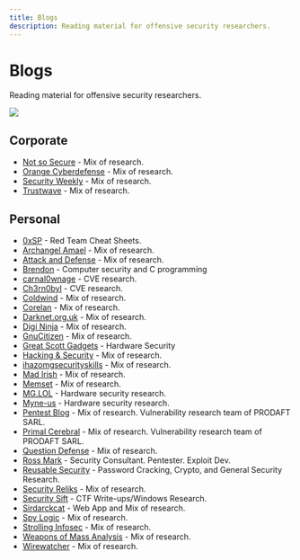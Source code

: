 ```yaml
---
title: Blogs
description: Reading material for offensive security researchers.
---
```


# Blogs

Reading material for offensive security researchers.

![](https://img.shields.io/badge/Tools%20%26%20Resources%20Available-33-757575?style=for-the-badge)

## Corporate 
* [Not so Secure](https://notsosecure.com/blog/) - Mix of research.
* [Orange Cyberdefense](https://sensepost.com/blog/) - Mix of research. 
* [Security Weekly](https://securityweekly.com/blog/) - Mix of research. 
* [Trustwave](https://www.trustwave.com/en-us/resources/blogs/spiderlabs-blog/) - Mix of research. 


## Personal

* [0xSP](https://0xsp.com/) - Red Team Cheat Sheets. 
* [Archangel Amael](http://archangelamael.blogspot.com/) - Mix of research. 
* [Attack and Defense](https://blog.carnal0wnage.com/) - Mix of research. 
* [Brendon](https://tiszka.com/) - Computer security and C programming 
* [carnal0wnage](https://blog.carnal0wnage.com/) - CVE research. 
* [Ch3rn0byl](https://ch3rn0byl.com/) - CVE research. 
* [Coldwind](https://gynvael.coldwind.pl/?blog=1&lang=en) - Mix of research. 
* [Corelan](https://www.corelan.be/) - Mix of research. 
* [Darknet.org.uk](https://www.darknet.org.uk/) - Mix of research. 
* [Digi Ninja](https://digi.ninja/blog.php) - Mix of research. 
* [GnuCitizen](https://www.gnucitizen.org/) - Mix of research. 
* [Great Scott Gadgets](https://greatscottgadgets.com/) - Hardware Security 
* [Hacking & Security](https://hackingandsecurity.blogspot.com/) - Mix of research. 
* [ihazomgsecurityskills](http://ihazomgsecurityskillz.blogspot.com/) - Mix of research. 
* [Mad Irish](https://www.madirish.net/) - Mix of research. 
* [Memset](https://memset.wordpress.com/) - Mix of research. 
* [MG.LOL](https://mg.lol/blog/) - Hardware security research. 
* [Myne-us](http://www.myne-us.com/) - Hardware security research. 
* [Pentest Blog](https://pentest.blog/) - Mix of research. Vulnerability research team of PRODAFT SARL. 
* [Primal Cerebral](https://primalcerebral.com/blog.php) - Mix of research. Vulnerability research team of PRODAFT SARL. 
* [Question Defense](https://www.question-defense.com/) - Mix of research. 
* [Ross Mark](https://rossmarks.uk/blog/) - Security Consultant. Pentester. Exploit Dev. 
* [Reusable Security](https://reusablesec.blogspot.com/) - Password Cracking, Crypto, and General Security Research. 
* [Security Reliks](https://securityreliks.wordpress.com/) - Mix of research. 
* [Security Sift](https://9emin1.github.io/pages/) - CTF Write-ups/Windows Research. 
* [Sirdarckcat](http://sirdarckcat.blogspot.com/) - Web App and Mix of research. 
* [Spy Logic](https://www.spylogic.net/) - Mix of research. 
* [Strolling Infosec](https://9emin1.github.io/pages/) - Mix of research. 
* [Weapons of Mass Analysis](http://wepma.blogspot.com/) - Mix of research. 
* [Wirewatcher](https://wirewatcher.wordpress.com/) - Mix of research. 
